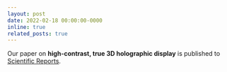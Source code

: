 ```yaml
---
layout: post
date: 2022-02-18 00:00:00-0000
inline: true
related_posts: true
---
```


Our paper on **high-contrast, true 3D holographic display** is published to [Scientific Reports](https://www.nature.com/articles/s41598-022-06405-2).
